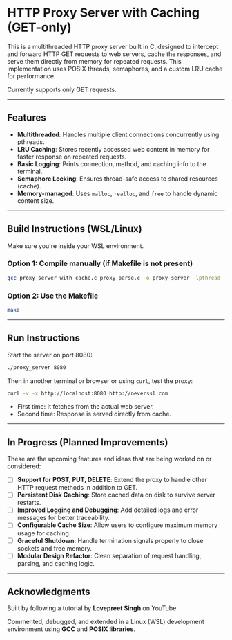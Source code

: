 # HTTP Proxy Server with Caching (GET-only)

This is a multithreaded HTTP proxy server built in C, designed to intercept and forward HTTP GET requests to web servers, cache the responses, and serve them directly from memory for repeated requests. This implementation uses POSIX threads, semaphores, and a custom LRU cache for performance.

Currently supports only GET requests.

---

## Features

* **Multithreaded**: Handles multiple client connections concurrently using pthreads.
* **LRU Caching**: Stores recently accessed web content in memory for faster response on repeated requests.
* **Basic Logging**: Prints connection, method, and caching info to the terminal.
* **Semaphore Locking**: Ensures thread-safe access to shared resources (cache).
* **Memory-managed**: Uses `malloc`, `realloc`, and `free` to handle dynamic content size.

---

## Build Instructions (WSL/Linux)

Make sure you're inside your WSL environment.

### Option 1: Compile manually (if Makefile is not present)

```bash
gcc proxy_server_with_cache.c proxy_parse.c -o proxy_server -lpthread
```

### Option 2: Use the Makefile

```bash
make
```

---

## Run Instructions

Start the server on port 8080:

```bash
./proxy_server 8080
```

Then in another terminal or browser or using `curl`, test the proxy:

```bash
curl -v -x http://localhost:8080 http://neverssl.com
```

* First time: It fetches from the actual web server.
* Second time: Response is served directly from cache.

---

## In Progress (Planned Improvements)

These are the upcoming features and ideas that are being worked on or considered:

* [ ] **Support for POST, PUT, DELETE**: Extend the proxy to handle other HTTP request methods in addition to GET.
* [ ] **Persistent Disk Caching**: Store cached data on disk to survive server restarts.
* [ ] **Improved Logging and Debugging**: Add detailed logs and error messages for better traceability.
* [ ] **Configurable Cache Size**: Allow users to configure maximum memory usage for caching.
* [ ] **Graceful Shutdown**: Handle termination signals properly to close sockets and free memory.
* [ ] **Modular Design Refactor**: Clean separation of request handling, parsing, and caching logic.

---

## Acknowledgments

Built by following a tutorial by **Lovepreet Singh** on YouTube.

Commented, debugged, and extended in a Linux (WSL) development environment using **GCC** and **POSIX libraries**.
